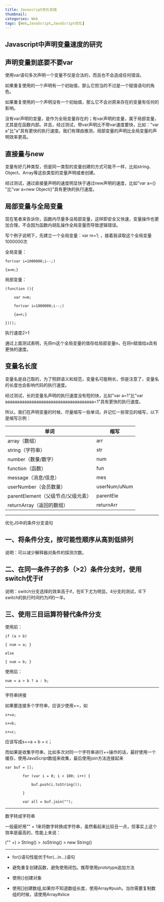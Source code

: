 ```yaml
---
title: Javascript优化总结
thumbnail: 
categories: Web
tags: [Web,JavaScript,JavaScript优化]
---
```

## Javascript中声明变量速度的研究

##  声明变量到底要不要var

使用var语句多次声明一个变量不仅是合法的，而且也不会造成任何错误。

如果重复使用的一个声明有一个初始值，那么它担当的不过是一个赋值语句的角色。

如果重复使用的一个声明没有一个初始值，那么它不会对原来存在的变量有任何的影响。

没有var声明的变量，是作为全局变量存在的；有var声明的变量，属于局部变量，尤其是在函数内部。并且，经过测试，带var声明比不带var速度要快，比如："var
a"比"a"具有更快的执行速度。我们有理由推测，局部变量的声明比全局变量的声明效率更高。

##  直接量与new

变量有好几种类型，但是同一类型的变量创建的方式可能不一样，比如string、Object、Array等这些类型的变量声明或者创建。

经过测试，通过直接量声明的速度明显快于通过new声明的速度，比如"var a={} "比"var a=new Object()"具有更快的执行速度。

##  局部变量与全局变量

现在笔者来告诉你，函数内尽量多设局部变量，这样即安全又快速，变量操作也更加合理，不会因为函数内胡乱操作全局变量而导致逻辑错误。

写个例子说明下，先建立一个全局变量：var m=1; ，接着我读取这个全局变量1000000次

全局变量：

```
for(var i=1000000;i--;)

{a=m;}
```

局部变量：

```
(function (){

    var n=m;

    for(var i=1000000;i--;)

    {a=n;}

})();
```

执行速度2>1

通过上面测试表明，先将m这个全局变量的值存给局部变量n，在将n赋值给a具有更快的速度。

##  变量名长度

变量名是自己取的，为了照顾语义和规范，变量名可能稍长，但是注意了，变量名的长度也会影响代码的执行速度。

经过测试，长的变量名声明的执行速度没有短的快，比如"var a=1"比"var
aaaaaaaaaaaaaaaaaaaaaaaaaaaaaaaaaaaaa=1"具有更快的执行速度。

所以，我们在声明变量的时候，尽量缩写一些单词，并记忆一些常见的缩写，以下是缩写示例：

单词|  缩写  
---|---  
array（数组）|  arr  
string（字符串）|  str  
number（数量/数字）|  num  
function（函数）|  fun  
message（消息/信息）|  mes  
userNumber（会员数量）|  userNum/uNum  
parentElement（父级节点/父级元素）|  parentEle  
returnArray（返回的数组）|  returnArr  
  
  

* * *

优化JS中的条件分支语句

## 一、将条件分支，按可能性顺序从高到低排列

说明：可以减少解释器对条件的探测次数。

##  二、在同一条件子的多（>2）条件分支时，使用switch优于if

说明：switch分支选择的效率高于if，在IE下尤为明显。4分支的测试，IE下switch的执行时间约为if的一半。

##  三、使用三目运算符替代条件分支

使用前：

```
if (a > b)

{ num = a; }

else

{ num = b; }
```

使用后：

```
num = a > b ? a : b;
```

* * *

字符串拼接

如果要连接多个字符串，应该少使用+=，如

```
s+=a;

s+=b;

s+=c;
```

应该写成s+=a + b + c；

而如果是收集字符串，比如多次对同一个字符串进行+=操作的话，最好使用一个缓存，使用JavaScript数组来收集，最后使用join方法连接起来

```
var buf = [];

        for (var i = 0; i < 100; i++) {

            buf.push(i.toString());

        }

        var all = buf.join("");
```

* * *

数字转成字符串

一般最好用"" + 1来将数字转换成字符串，虽然看起来比较丑一点，但事实上这个效率是最高的，性能上来说：

("" +) > String() > .toString() > new String()

* * *

  * for()语句性能优于for(...in...)语句

  * 避免重复创建函数，避免使用闭包。推荐使用prototype追加方法

  * 使用{}创建对象

  * 使用[]创建数组,如果你不知道数组长度，使用Array#push。当你需要复制数组的时候，请使用Array#slice

